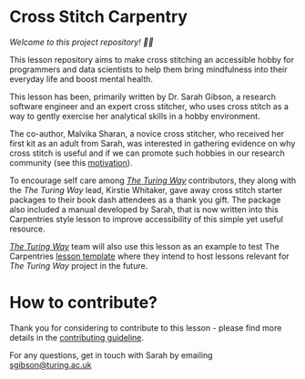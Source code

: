 # Cross Stitch Carpentry

*Welcome to this project repository! 🎉🎉*

This lesson repository aims to make cross stitching an accessible hobby for programmers and data scientists to help them bring mindfulness into their everyday life and boost mental health.

This lesson has been, primarily written by Dr. Sarah Gibson, a research software engineer and an expert cross stitcher, who uses cross stitch as a way to gently exercise her analytical skills in a hobby environment.

The co-author, Malvika Sharan, a novice cross stitcher, who received her first kit as an adult from Sarah, was interested in gathering evidence on why cross stitch is useful and if we can promote such hobbies in our research community (see this [motivation](https://sgibson91.github.io/cross-stitch-carpentry/motivation/index.html)).

To encourage self care among [_The Turing Way_](https://github.com/alan-turing-institute/the-turing-way) contributors, they along with the _The Turing Way_ lead, Kirstie Whitaker, gave away cross stitch starter packages to their book dash attendees as a thank you gift. 
The package also included a manual developed by Sarah, that is now written into this Carpentries style lesson to improve accessibility of this simple yet useful resource.

[_The Turing Way_](https://github.com/alan-turing-institute/the-turing-way) team will also use this lesson as an example to test The Carpentries [lesson template](https://github.com/carpentries/lesson-example) where they intend to host lessons relevant for _The Turing Way_ project in the future.

# How to contribute?

Thank you for considering to contribute to this lesson - please find more details in the [contributing guideline](https://github.com/sgibson91/cross-stitch-carpentry/blob/gh-pages/CONTRIBUTING.md).

For any questions, get in touch with Sarah by emailing [sgibson@turing.ac.uk](mailto:sgibson@turing.ac.uk)
